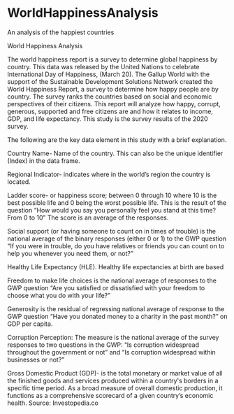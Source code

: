 # WorldHappinessAnalysis
An analysis of the happiest countries

World Happiness Analysis

The world happiness report is a survey to determine global happiness by country. This data was released by the United Nations to celebrate International Day of Happiness, (March 20). The Gallup World with the support of the Sustainable Development Solutions Network created the World Happiness Report, a survey to determine how happy people are by country. The survey ranks the countries based on social and economic perspectives of their citizens. This report will analyze how happy, corrupt, generous, supported and free citizens are and how it relates to income, GDP, and life expectancy. This study is the survey results of the 2020 survey.

The following are the key data element in this study with a brief explanation.

Country Name- Name of the country. This can also be the unique identifier (Index) in the data frame.

Regional Indicator- indicates where in the world’s region the country is located.	

Ladder score- or happiness score; between 0 through 10 where 10 is the best possible life and 0 being the worst possible life. This is the result of the question “How would you say you personally feel you stand at this time? From 0 to 10” The score is an average of the responses. 

Social support (or having someone to count on in times of trouble) is the national average of the binary responses (either 0 or 1) to the GWP question “If you were in trouble, do you have relatives or friends you can count on to help you whenever you need them, or not?” 

Healthy Life Expectancy (HLE). Healthy life expectancies at birth are based

Freedom to make life choices is the national average of responses to the GWP question “Are you satisfied or dissatisfied with your freedom to choose what you do with your life?” 

Generosity is the residual of regressing national average of response to the GWP question “Have you donated money to a charity in the past month?” on GDP per capita.

Corruption Perception: The measure is the national average of the survey responses to two questions in the GWP: “Is corruption widespread throughout the government or not” and “Is corruption widespread within businesses or not?” 

Gross Domestic Product (GDP)- is the total monetary or market value of all the finished goods and services produced within a country's borders in a specific time period. As a broad measure of overall domestic production, it functions as a comprehensive scorecard of a given country’s economic health. Source: Investopedia.co




